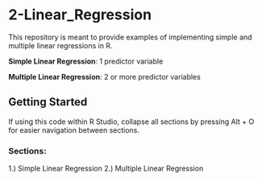 # 2-Linear_Regression

This repository is meant to provide examples of implementing simple and multiple linear regressions in R.

**Simple Linear Regression**: 1 predictor variable

**Multiple Linear Regression**: 2 or more predictor variables

## Getting Started

If using this code within R Studio, collapse all sections by pressing Alt + O for easier navigation between sections.  

### Sections:

1.) Simple Linear Regression 
2.) Multiple Linear Regression



